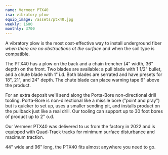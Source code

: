 ```yaml
---
name: Vermeer PTX40
isa: vibratory plow
equip_image: /assets/ptx40.jpg
weekly: 1600
monthly: 3700
---
```


A vibratory plow is the most cost-effective way to install underground
fiber *when there are no obstructions at the surface* and when the
soil type is compatible.

The PTX40 has a plow on the back and a chain trencher (4" width, 36"
depth) on the front. Two blades are available: a pull blade with 1
1/2" bullet, and a chute blade with 1" i.d. Both blades are serrated
and have presets for 18", 21", and 24" depth. The chute blade can
place warning tape 6" above the product.

For an extra deposit we'll send along the Porta-Bore non-directional
drill tooling. Porta-Bore is non-directional like a missile bore
("point and pray") but is quicker to set up, uses a smaller sending
pit, and installs product on the pullback just like a real drill. Our
tooling can support up to 30 foot bores of product up to 2" o.d.

Our Vermeer PTX40 was delivered to us from the factory in 2022 and is
equipped with Quad-Track tracks for minimum surface disturbance and
maximum traction.

44" wide and 96" long, the PTX40 fits almost anywhere you need to go.
